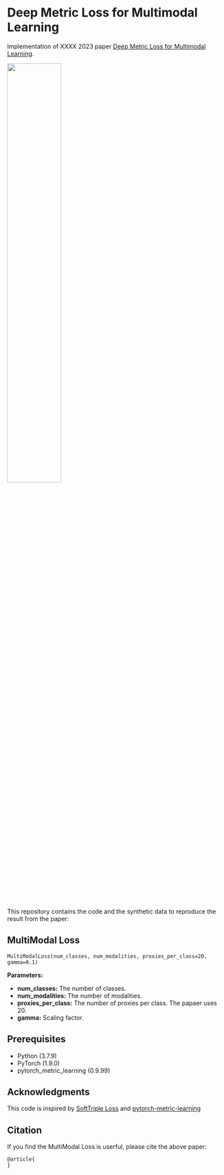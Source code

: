 # Deep Metric Loss for Multimodal Learning

Implementation of XXXX 2023 paper [Deep Metric Loss for Multimodal Learning]().


<img width="50%" src="https://user-images.githubusercontent.com/37695581/214497492-51ae08b2-7407-4731-88c1-aea138c52473.png"/>

This repository contains the code and the synthetic data to reproduce the result from the paper:

## MultiModal Loss
```{r}
MultiModalLoss(num_classes, num_modalities, proxies_per_class=20, gamma=0.1)
```
**Parameters:**
* **num_classes:** The number of classes.
* **num_modalities:** The number of modalities.
* **proxies_per_class:** The number of proxies per class. The papaer uses 20.
* **gamma:** Scaling factor.




## Prerequisites
* Python (3.7.9)
* PyTorch (1.9.0)
* pytorch_metric_learning (0.9.99)


## Acknowledgments
This code is inspired by [SoftTriple Loss](https://github.com/idstcv/SoftTriple) and [pytorch-metric-learning](https://github.com/KevinMusgrave/pytorch-metric-learning)

## Citation
If you find the MultiModal Loss is userful, please cite the above paper:
```{r}
@article{
}
```
